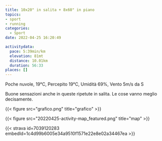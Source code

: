 ```yaml
---
title: 10x20" in salita + 8x60" in piano
topics:
- sport
- running
categories: 
  - Sport
date: 2022-04-25 16:20:49

activitydata:
  pace: 5:39min/km
  elevation: 81mt
  distance: 10.01km
  duration: 56:33
places: []
---
```


Poche nuvole, 19°C, Percepito 19°C, Umidità 69%, Vento 5m/s da S

<!--more-->

Buone sensazioni anche in queste ripetute in salita. Le cose vanno meglio decisamente.

{{< figure src="grafico.png" title="grafico" >}}

{{<  figure src="20220425-activity-map_featured.png" title="map" >}}

{{< strava id=7039120283 embedId=1c4d99b6005e34a9510f1571e22e8e02a34467ea >}}
